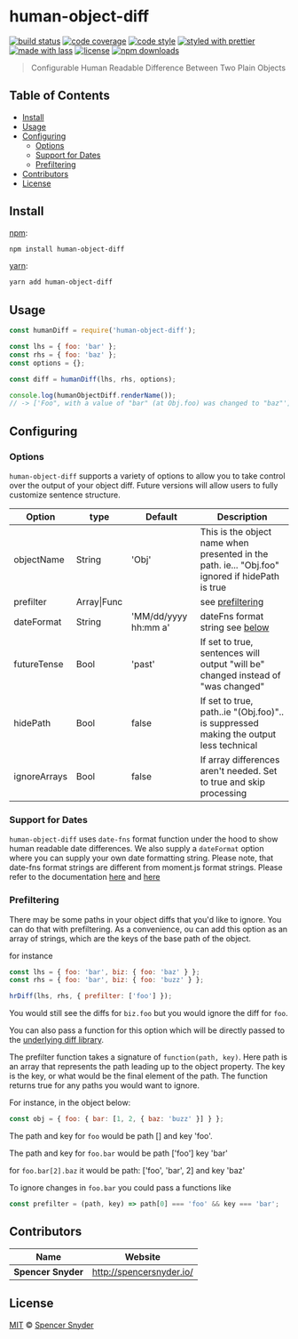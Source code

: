# human-object-diff

[![build status](https://img.shields.io/travis/com/Spence-S/human-object-diff.svg)](https://travis-ci.com/Spence-S/human-object-diff)
[![code coverage](https://img.shields.io/codecov/c/github/Spence-S/human-object-diff.svg)](https://codecov.io/gh/Spence-S/human-object-diff)
[![code style](https://img.shields.io/badge/code_style-XO-5ed9c7.svg)](https://github.com/sindresorhus/xo)
[![styled with prettier](https://img.shields.io/badge/styled_with-prettier-ff69b4.svg)](https://github.com/prettier/prettier)
[![made with lass](https://img.shields.io/badge/made_with-lass-95CC28.svg)](https://lass.js.org)
[![license](https://img.shields.io/github/license/Spence-S/human-object-diff.svg)](LICENSE)
[![npm downloads](https://img.shields.io/npm/dt/human-object-diff.svg)](https://npm.im/human-object-diff)

> Configurable Human Readable Difference Between Two Plain Objects


## Table of Contents

* [Install](#install)
* [Usage](#usage)
* [Configuring](#configuring)
  * [Options](#options)
  * [Support for Dates](#support-for-dates)
  * [Prefiltering](#prefiltering)
* [Contributors](#contributors)
* [License](#license)


## Install

[npm][]:

```bash
npm install human-object-diff
```

[yarn][]:

```bash
yarn add human-object-diff
```


## Usage

```js
const humanDiff = require('human-object-diff');

const lhs = { foo: 'bar' };
const rhs = { foo: 'baz' };
const options = {};

const diff = humanDiff(lhs, rhs, options);

console.log(humanObjectDiff.renderName());
// -> ['Foo", with a value of "bar" (at Obj.foo) was changed to "baz"']
```


## Configuring

### Options

`human-object-diff` supports a variety of options to allow you to take control over the output of your object diff. Future versions will allow users to fully customize sentence structure.

| Option       | type        | Default              | Description                                                                                     |
| ------------ | ----------- | -------------------- | ----------------------------------------------------------------------------------------------- |
| objectName   | String      | 'Obj'                | This is the object name when presented in the path. ie... "Obj.foo" ignored if hidePath is true |
| prefilter    | Array\|Func |                      | see [prefiltering](#prefiltering)                                                               |
| dateFormat   | String      | 'MM/dd/yyyy hh:mm a' | dateFns format string see [below](#support-for-dates)                                           |
| futureTense  | Bool        | 'past'               | If set to true, sentences will output "will be" changed instead of "was changed"                |
| hidePath     | Bool        | false                | If set to true, path..ie "(Obj.foo)".. is suppressed making the output less technical           |
| ignoreArrays | Bool        | false                | If array differences aren't needed. Set to true and skip processing                             |

### Support for Dates

`human-object-diff` uses `date-fns` format function under the hood to show human readable date differences. We also supply a `dateFormat` option where you can supply your own date formatting string. Please note, that date-fns format strings are different from moment.js format strings. Please refer to the documentation [here](https://date-fns.org/v2.8.1/docs/format) and [here](https://github.com/date-fns/date-fns/blob/master/docs/unicodeTokens.md)

### Prefiltering

There may be some paths in your object diffs that you'd like to ignore. You can do that with prefiltering. As a convenience, ou can add this option as an array of strings, which are the keys of the base path of the object.

for instance

```js
const lhs = { foo: 'bar', biz: { foo: 'baz' } };
const rhs = { foo: 'bar', biz: { foo: 'buzz' } };

hrDiff(lhs, rhs, { prefilter: ['foo'] });
```

You would still see the diffs for `biz.foo` but you would ignore the diff for `foo`.

You can also pass a function for this option which will be directly passed to the [underlying diff library](https://www.npmjs.com/package/deep-diff).

The prefilter function takes a signature of `function(path, key)`. Here path is an array that represents the path leading up to the object property. The key is the key, or what would be the final element of the path. The function returns true for any paths you would want to ignore.

For instance, in the object below:

```js
const obj = { foo: { bar: [1, 2, { baz: 'buzz' }] } };
```

The path and key for `foo` would be path \[] and key 'foo'.

The path and key for `foo.bar` would be path \['foo'] key 'bar'

for `foo.bar[2].baz` it would be path: \['foo', 'bar', 2] and key 'baz'

To ignore changes in `foo.bar` you could pass a functions like

```js
const prefilter = (path, key) => path[0] === 'foo' && key === 'bar';
```


## Contributors

| Name               | Website                    |
| ------------------ | -------------------------- |
| **Spencer Snyder** | <http://spencersnyder.io/> |


## License

[MIT](LICENSE) © [Spencer Snyder](http://spencersnyder.io/)


## 

[npm]: https://www.npmjs.com/

[yarn]: https://yarnpkg.com/
